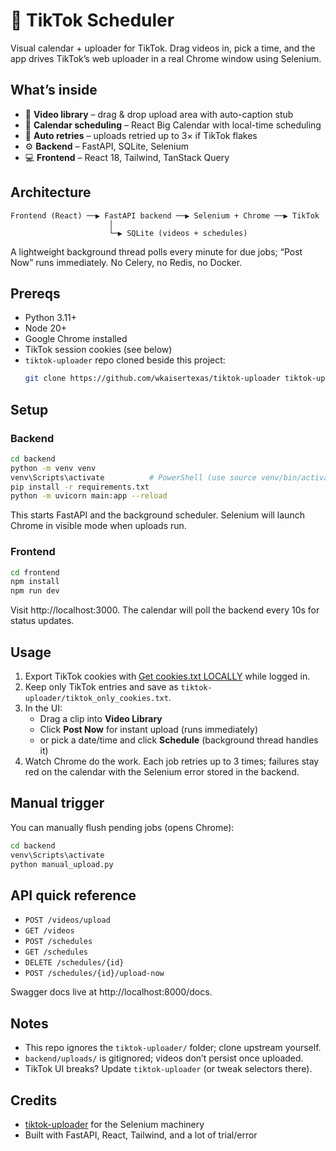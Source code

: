 # 📱 TikTok Scheduler

Visual calendar + uploader for TikTok. Drag videos in, pick a time, and the app drives TikTok’s web uploader in a real Chrome window using Selenium.

## What’s inside
- 🎥 **Video library** – drag & drop upload area with auto-caption stub
- 📅 **Calendar scheduling** – React Big Calendar with local-time scheduling
- 🔁 **Auto retries** – uploads retried up to 3× if TikTok flakes
- ⚙️ **Backend** – FastAPI, SQLite, Selenium
- 💻 **Frontend** – React 18, Tailwind, TanStack Query

## Architecture
```
Frontend (React) ──▶ FastAPI backend ──▶ Selenium + Chrome ──▶ TikTok
                      │
                      └─▶ SQLite (videos + schedules)
```
A lightweight background thread polls every minute for due jobs; “Post Now” runs immediately. No Celery, no Redis, no Docker.

## Prereqs
- Python 3.11+
- Node 20+
- Google Chrome installed
- TikTok session cookies (see below)
- `tiktok-uploader` repo cloned beside this project:
  ```bash
  git clone https://github.com/wkaisertexas/tiktok-uploader tiktok-uploader
  ```

## Setup
### Backend
```bash
cd backend
python -m venv venv
venv\Scripts\activate          # PowerShell (use source venv/bin/activate on mac/linux)
pip install -r requirements.txt
python -m uvicorn main:app --reload
```
This starts FastAPI and the background scheduler. Selenium will launch Chrome in visible mode when uploads run.

### Frontend
```bash
cd frontend
npm install
npm run dev
```
Visit http://localhost:3000. The calendar will poll the backend every 10s for status updates.

## Usage
1. Export TikTok cookies with [Get cookies.txt LOCALLY](https://github.com/kairi003/Get-cookies.txt-LOCALLY) while logged in.
2. Keep only TikTok entries and save as `tiktok-uploader/tiktok_only_cookies.txt`.
3. In the UI:
   - Drag a clip into **Video Library**
   - Click **Post Now** for instant upload (runs immediately)
   - or pick a date/time and click **Schedule** (background thread handles it)
4. Watch Chrome do the work. Each job retries up to 3 times; failures stay red on the calendar with the Selenium error stored in the backend.

## Manual trigger
You can manually flush pending jobs (opens Chrome):
```bash
cd backend
venv\Scripts\activate
python manual_upload.py
```

## API quick reference
- `POST /videos/upload`
- `GET /videos`
- `POST /schedules`
- `GET /schedules`
- `DELETE /schedules/{id}`
- `POST /schedules/{id}/upload-now`

Swagger docs live at http://localhost:8000/docs.

## Notes
- This repo ignores the `tiktok-uploader/` folder; clone upstream yourself.
- `backend/uploads/` is gitignored; videos don’t persist once uploaded.
- TikTok UI breaks? Update `tiktok-uploader` (or tweak selectors there).

## Credits
- [tiktok-uploader](https://github.com/wkaisertexas/tiktok-uploader) for the Selenium machinery
- Built with FastAPI, React, Tailwind, and a lot of trial/error


